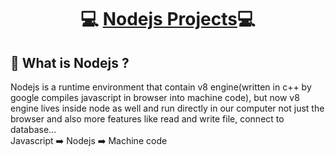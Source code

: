 <div align="center">
  <strong><h1>💻 <a href="https://github.com/YounesseELH/Nodejs-Projects">Nodejs Projects</a>💻</h1></strong>
</div>

## 🤔 What is Nodejs ?

Nodejs is a runtime environment that contain v8 engine(written in c++ by google compiles javascript in browser into machine code), but now v8 engine lives inside node as well and run directly in our computer not just the browser and also more features like read and write file, connect to database...<br>
Javascript ➡️ Nodejs ➡️ Machine code
